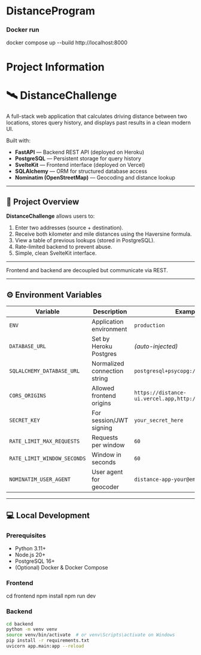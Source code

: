 # DistanceProgram
### Docker run 
docker compose up --build
http://localhost:8000

# Project Information
# 🛰️ DistanceChallenge

A full-stack web application that calculates driving distance between two locations, stores query history, and displays past results in a clean modern UI.

Built with:
- **FastAPI** — Backend REST API (deployed on Heroku)
- **PostgreSQL** — Persistent storage for query history
- **SvelteKit** — Frontend interface (deployed on Vercel)
- **SQLAlchemy** — ORM for structured database access
- **Nominatim (OpenStreetMap)** — Geocoding and distance lookup

---

## 🚀 Project Overview

**DistanceChallenge** allows users to:
1. Enter two addresses (source + destination).
2. Receive both kilometer and mile distances using the Haversine formula.
3. View a table of previous lookups (stored in PostgreSQL).
4. Rate-limited backend to prevent abuse.
5. Simple, clean SvelteKit interface.

---

Frontend and backend are decoupled but communicate via REST.

---

## ⚙️ Environment Variables

| Variable | Description | Example |
|-----------|--------------|----------|
| `ENV` | Application environment | `production` |
| `DATABASE_URL` | Set by Heroku Postgres | *(auto-injected)* |
| `SQLALCHEMY_DATABASE_URL` | Normalized connection string | `postgresql+psycopg://...` |
| `CORS_ORIGINS` | Allowed frontend origins | `https://distance-ui.vercel.app,http://localhost:5173` |
| `SECRET_KEY` | For session/JWT signing | `your_secret_here` |
| `RATE_LIMIT_MAX_REQUESTS` | Requests per window | `60` |
| `RATE_LIMIT_WINDOW_SECONDS` | Window in seconds | `60` |
| `NOMINATIM_USER_AGENT` | User agent for geocoder | `distance-app-your@email.com` |

---

## 💻 Local Development

### Prerequisites
- Python 3.11+
- Node.js 20+
- PostgreSQL 16+
- (Optional) Docker & Docker Compose

### Frontend
cd frontend
npm install
npm run dev

### Backend
```bash
cd backend
python -m venv venv
source venv/bin/activate  # or venv\Scripts\activate on Windows
pip install -r requirements.txt
uvicorn app.main:app --reload

